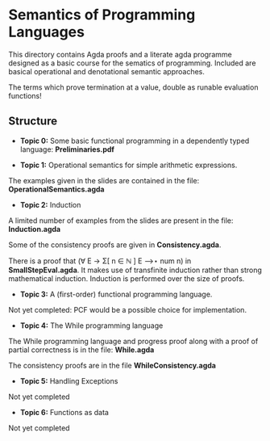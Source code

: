 
Semantics of Programming Languages
==================================

This directory contains Agda proofs and a literate agda programme
designed as a basic course for the sematics of programming. Included
are basical operational and denotational semantic approaches.

The terms which prove termination at a value, double as runable
evaluation functions!

Structure
---------

* **Topic 0:** Some basic functional programming in a dependently typed language: **Preliminaries.pdf**

* **Topic 1:** Operational semantics for simple arithmetic expressions.

The examples given in the slides are contained in the file: **OperationalSemantics.agda**

* **Topic 2:** Induction

A limited number of examples from the slides are present in the file: **Induction.agda**

Some of the consistency proofs are given in **Consistency.agda**. 

There is a proof that (∀ E → Σ[ n ∈ ℕ ] E ⟶⋆ num n) in **SmallStepEval.agda**.  It makes use of transfinite induction rather than strong mathematical induction. Induction is performed over the size of proofs.

* **Topic 3:** A (first-order) functional programming language.

Not yet completed: PCF would be a possible choice for implementation.

* **Topic 4:** The While programming language

The While programming language and progress proof along with a proof of partial correctness is in the file: **While.agda**

The consistency proofs are in the file **WhileConsistency.agda**

* **Topic 5:** Handling Exceptions

Not yet completed

* **Topic 6:** Functions as data

Not yet completed


